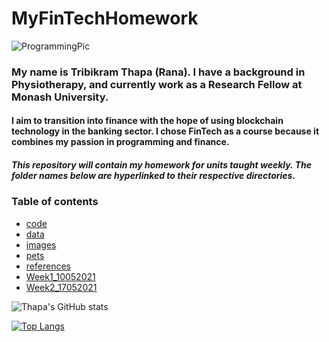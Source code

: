 # MyFinTechHomework

![ProgrammingPic](https://github.com/TribT/MyFinTechHomework/blob/main/images/FinTech.gif)

### My name is Tribikram Thapa (Rana). I have a background in Physiotherapy, and currently work as a Research Fellow at Monash University.

#### I aim to transition into finance with the hope of using blockchain technology in the banking sector. I chose FinTech as a course because it combines my passion in programming and finance.

##### This repository will contain my homework for units taught weekly. The folder names below are hyperlinked to their respective directories. 

### Table of contents

- [code](https://github.com/TribThapa/MyFinTechHomework/tree/main/code/)
- [data](https://github.com/TribThapa/MyFinTechHomework/tree/main/data/)
- [images](https://github.com/TribThapa/MyFinTechHomework/tree/main/images/)
- [pets](https://github.com/TribThapa/MyFinTechHomework/tree/main/pets/)
- [references](https://github.com/TribThapa/MyFinTechHomework/tree/main/references/)
- [Week1_10052021](https://github.com/TribThapa/MyFinTechHomework/tree/main/Week1_10052021/)
- [Week2_17052021](https://github.com/TribThapa/MyFinTechHomework/tree/main/Week2_17052021/)

<!--- [![Thapa's GitHub stats](https://github-readme-stats.vercel.app/api?username=TribT&show_icons=true&theme=dark)](https://github.com/TribT/github-readme-stats)--->

![Thapa's GitHub stats](https://github-readme-stats.vercel.app/api?username=TribThapa&theme=dark&show_icons=true&title_color=Blue)

[![Top Langs](https://github-readme-stats.vercel.app/api/top-langs/?username=TribThapa&layout=compact&theme=dark&title_color=Blue)](https://github.com/TribThapa/github-readme-stats)
